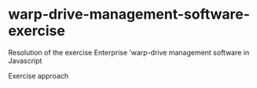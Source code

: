 # warp-drive-management-software-exercise
Resolution of the exercise Enterprise ’warp-drive management software in Javascript


Exercise approach

